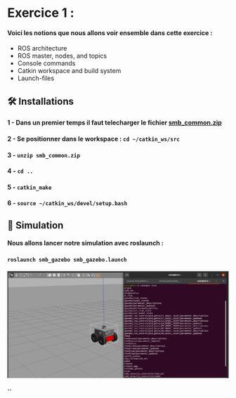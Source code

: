 # Exercice 1 : 

#### Voici les notions que nous allons voir ensemble dans cette exercice : 

- ROS architecture
- ROS master, nodes, and topics
- Console commands
- Catkin workspace and build system
- Launch-files 


## 🛠️ Installations
       

#### 1 - Dans un premier temps il faut telecharger le fichier [smb_common.zip](https://github.com/Elmootez-Belleh/ROS-SMB/blob/main/smb_common.zip)
#### 2 - Se positionner dans le workspace : `cd ~/catkin_ws/src`
#### 3 - `unzip smb_common.zip`
#### 4 - `cd ..`
#### 5 - `catkin_make`
#### 6 - `source ~/catkin_ws/devel/setup.bash`


## 🧐 Simulation 

#### Nous allons lancer notre simulation avec roslaunch :

#### `roslaunch smb_gazebo smb_gazebo.launch` 

![Image](screens/rostopicList.png)
        
#### ``


         
